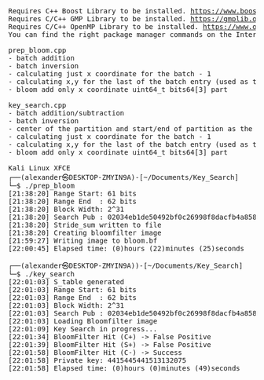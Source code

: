 <pre>
Requires C++ Boost Library to be installed. <a href="https://www.boost.org">https://www.boost.org</a>
Requires C/C++ GMP Library to be installed. <a href="https://gmplib.org">https://gmplib.org</a>
Requires C/C++ OpenMP Library to be installed. <a href="https://www.openmp.org">https://www.openmp.org</a>
You can find the right package manager commands on the Internet for your Linux Distro.

prep_bloom.cpp
- batch addition
- batch inversion
- calculating just x coordinate for the batch - 1
- calculating x,y for the last of the batch entry (used as the next startPoint)
- bloom add only x coordinate uint64_t bits64[3] part

key_search.cpp
- batch addition/subtraction
- batch inversion
- center of the partition and start/end of partition as the starting points
- calculating just x coordinate for the batch - 1
- calculating x,y for the last of the batch entry (used as the next startPoint)
- bloom add only x coordinate uint64_t bits64[3] part

Kali Linux XFCE
┌──(alexander㉿DESKTOP-ZMYIN9A)-[~/Documents/Key_Search]
└─$ ./prep_bloom
[21:38:20] Range Start: 61 bits
[21:38:20] Range End  : 62 bits
[21:38:20] Block Width: 2^31
[21:38:20] Search Pub : 02034eb1de50492bf0c26998f8dacfb4a8580601de3f2a9b4ced52bcc79a32ebfc
[21:38:20] Stride_sum written to file
[21:38:20] Creating bloomfilter image
[21:59:27] Writing image to bloom.bf
[22:00:45] Elapsed time: (0)hours (22)minutes (25)seconds
                                                                                                            
┌──(alexander㉿DESKTOP-ZMYIN9A))-[~/Documents/Key_Search]
└─$ ./key_search
[22:01:03] S_table generated
[22:01:03] Range Start: 61 bits
[22:01:03] Range End  : 62 bits
[22:01:03] Block Width: 2^31
[22:01:03] Search Pub : 02034eb1de50492bf0c26998f8dacfb4a8580601de3f2a9b4ced52bcc79a32ebfc
[22:01:03] Loading Bloomfilter image
[22:01:09] Key Search in progress...
[22:01:34] BloomFilter Hit (C+) -> False Positive
[22:01:39] BloomFilter Hit (S+) -> False Positive
[22:01:58] BloomFilter Hit (C-) -> Success
[22:01:58] Private key: 4415445441513132075
[22:01:58] Elapsed time: (0)hours (0)minutes (49)seconds

</pre>
